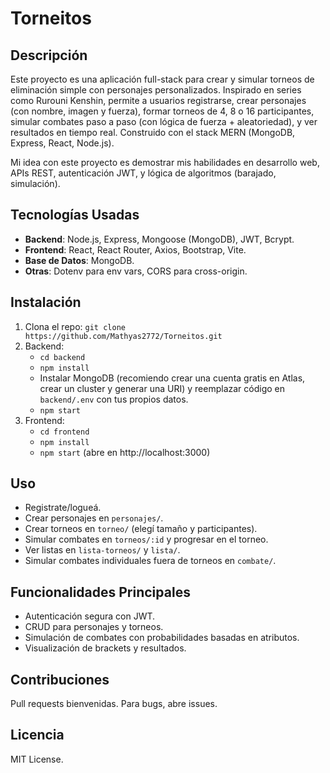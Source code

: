 # Torneitos

## Descripción
Este proyecto es una aplicación full-stack para crear y simular torneos de eliminación simple con personajes personalizados. Inspirado en series como Rurouni Kenshin, permite a usuarios registrarse, crear personajes (con nombre, imagen y fuerza), formar torneos de 4, 8 o 16 participantes, simular combates paso a paso (con lógica de fuerza + aleatoriedad), y ver resultados en tiempo real. Construido con el stack MERN (MongoDB, Express, React, Node.js).

Mi idea con este proyecto es demostrar mis habilidades en desarrollo web, APIs REST, autenticación JWT, y lógica de algoritmos (barajado, simulación).

## Tecnologías Usadas
- **Backend**: Node.js, Express, Mongoose (MongoDB), JWT, Bcrypt.
- **Frontend**: React, React Router, Axios, Bootstrap, Vite.
- **Base de Datos**: MongoDB.
- **Otras**: Dotenv para env vars, CORS para cross-origin.

## Instalación
1. Clona el repo: `git clone https://github.com/Mathyas2772/Torneitos.git`
2. Backend:
   - `cd backend`
   - `npm install`
   - Instalar MongoDB (recomiendo crear una cuenta gratis en Atlas, crear un cluster y generar una URI) y reemplazar código en `backend/.env` con tus propios datos.
   - `npm start`
3. Frontend:
   - `cd frontend`
   - `npm install`
   - `npm start` (abre en http://localhost:3000)

## Uso
- Registrate/logueá.
- Crear personajes en `personajes/`.
- Crear torneos en `torneo/` (elegí tamaño y participantes).
- Simular combates en `torneos/:id` y progresar en el torneo.
- Ver listas en `lista-torneos/` y `lista/`.
- Simular combates individuales fuera de torneos en `combate/`.

## Funcionalidades Principales
- Autenticación segura con JWT.
- CRUD para personajes y torneos.
- Simulación de combates con probabilidades basadas en atributos.
- Visualización de brackets y resultados.

## Contribuciones
Pull requests bienvenidas. Para bugs, abre issues.

## Licencia
MIT License.
